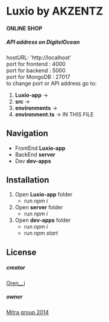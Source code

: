 # Luxio by AKZENTZ
#### ONLINE SHOP
##### API address on DigitelOcean 

hostURL: 'http://localhost'<br>
port for frontend : 4000<br>
port for backend : 5000<br>
port for MongoDB : 27017<br>
to change port or API address go to:<br>
1. **Luxio-app** ->
2. **src** ->
3. **environments** ->
4. **environment.ts** -> IN THIS FILE

## Navigation
- FrontEnd **Luxio-app**
- BackEnd **server**
- Dev **dev-apps**

## Installation
1. Open **Luxio-app** folder
    - run *npm i*
2. Open **server** folder
    - run *npm i*
3. Open **dev-apps** folder
    - run *npm i*
    - run *npm start*

## License
##### creator
[Oren__j](https://www.linkedin.com/in/julia-orendovskyi-026a30b6)
##### owner
[Mitra group 2014](http://www.luxiogel.ru)